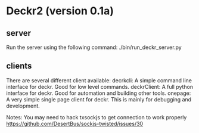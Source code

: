 Deckr2 (version 0.1a)
=====================

server
------
Run the server using the following command:
./bin/run_deckr_server.py

clients
-------
There are several different client available:
decrkcli: A simple command line interface for deckr. Good for low level commands.
deckrClient: A full python interface for deckr. Good for automation and building other tools.
onepage: A very simple single page client for deckr. This is mainly for debugging and development.


Notes:
You may need to hack txsockjs to get connection to work properly https://github.com/DesertBus/sockjs-twisted/issues/30
